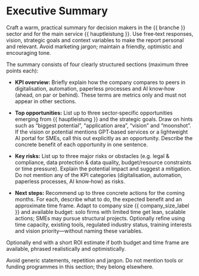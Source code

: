 # Executive Summary

Craft a warm, practical summary for decision makers in the {{ branche }} sector and for the main service {{ hauptleistung }}. Use free‑text responses, vision, strategic goals and context variables to make the report personal and relevant. Avoid marketing jargon; maintain a friendly, optimistic and encouraging tone.

The summary consists of four clearly structured sections (maximum three points each):

* **KPI overview:** Briefly explain how the company compares to peers in digitalisation, automation, paperless processes and AI know‑how (ahead, on par or behind). These terms are metrics only and must not appear in other sections.

* **Top opportunities:** List up to three sector‑specific opportunities emerging from {{ hauptleistung }} and the strategic goals. Draw on hints such as “biggest potential”, “application area”, “vision” and “moonshot”. If the vision or potential mentions GPT‑based services or a lightweight AI portal for SMEs, call this out explicitly as an opportunity. Describe the concrete benefit of each opportunity in one sentence.

* **Key risks:** List up to three major risks or obstacles (e.g. legal & compliance, data protection & data quality, budget/resource constraints or time pressure). Explain the potential impact and suggest a mitigation. Do not mention any of the KPI categories (digitalisation, automation, paperless processes, AI know‑how) as risks.

* **Next steps:** Recommend up to three concrete actions for the coming months. For each, describe what to do, the expected benefit and an approximate time frame. Adapt to company size {{ company_size_label }} and available budget: solo firms with limited time get lean, scalable actions; SMEs may pursue structural projects. Optionally refine using time capacity, existing tools, regulated industry status, training interests and vision priority—without naming these variables.

Optionally end with a short ROI estimate if both budget and time frame are available, phrased realistically and optimistically.

Avoid generic statements, repetition and jargon. Do not mention tools or funding programmes in this section; they belong elsewhere.